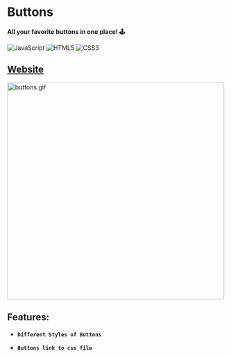 # Buttons

<b>All your favorite buttons in one place! 🕹</b>

![JavaScript](https://img.shields.io/badge/-JavaScript-%23F7DF1C?style=flat-square&logo=javascript&logoColor=000000&labelColor=%23F7DF1C&color=%23FFCE5A)
![HTML5](https://img.shields.io/badge/-HTML5-%23E44D27?style=flat-square&logo=html5&logoColor=ffffff)
![CSS3](https://img.shields.io/badge/-CSS3-%231572B6?style=flat-square&logo=css3)

## <a href="https://xjqx.github.io/JavaScript-Projects/Buttons/">Website</a>

<img src="static/weather-forecast.gif" alt="buttons.gif" width=500></img>

## Features:
- **`Different Styles of Buttons`**

- **`Buttons link to css file`**
